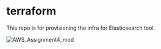 # terraform
This repo is for provisioning the infra for Elasticsearch tool.


![AWS_Assignment4_mod](https://github.com/user-attachments/assets/9c7d8d9f-14b9-45dc-ba78-d511fae23de4)
